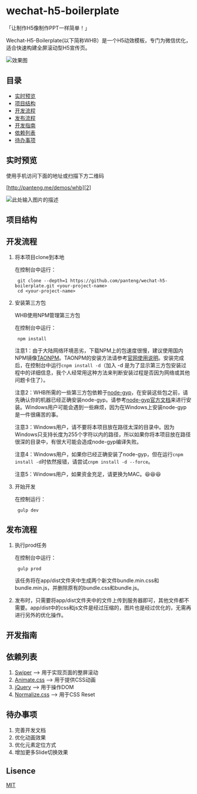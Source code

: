 # wechat-h5-boilerplate

「让制作H5像制作PPT一样简单！」

Wechat-H5-Boilerplate(以下简称WHB）是一个H5动效模板，专门为微信优化，适合快速构建全屏滚动型H5宣传页。

![效果图][1]

## 目录

 - [实时预览](#实时预览)
 - [项目结构](#项目结构)
 - [开发流程](#开发流程)
 - [发布流程](#发布流程)
 - [开发指南](#开发指南)
 - [依赖列表](#依赖列表)
 - [待办事项](#待办事项)

## 实时预览

使用手机访问下面的地址或扫描下方二维码

[http://panteng.me/demos/whb][2]

![此处输入图片的描述][3]

## 项目结构

## 开发流程

1. 将本项目clone到本地

    在控制台中运行：

        git clone --depth=1 https://github.com/panteng/wechat-h5-boilerplate.git <your-project-name>
        cd <your-project-name>

2. 安装第三方包

    WHB使用NPM管理第三方包    

    在控制台中运行：

        npm install

    注意1：由于大陆网络环境恶劣，下载NPM上的包速度很慢，建议使用国内NPM镜像[TAONPM][4]。TAONPM的安装方法请参考[官网使用说明][5]。安装完成后，在控制台中运行`cnpm install -d`（加入 -d  是为了显示第三方包安装过程中的详细信息，我个人经常用这种方法来判断安装过程是否因为网络或其他问题卡住了）。

    注意2：WHB所需的一些第三方包依赖于[node-gyp][6]，在安装这些包之前，请先确认你的机器已经正确安装node-gyp。请参考[node-gyp官方文档][7]来进行安装。Windows用户可能会遇到一些麻烦，因为在Windows上安装node-gyp是一件很痛苦的事。
    
    注意3：Windows用户，请不要将本项目放在路径太深的目录中。因为Windows只支持长度为255个字符以内的路径，所以如果你将本项目放在路径很深的目录中，有很大可能会造成node-gyp编译失败。
    
    注意4：Windows用户，如果你已经正确安装了node-gyp，但在运行`cnpm install -d`时依然报错，请尝试`cnpm install -d --force`。
    
    注意5：Windows用户，如果资金充足，请更换为MAC。:laughing::laughing::laughing:
    
3. 开始开发

    在控制运行：

        gulp dev

## 发布流程

1. 执行prod任务

   在控制台中运行：

        gulp prod

    该任务将在app/dist文件夹中生成两个新文件bundle.min.css和bundle.min.js，并删除原有的bundle.css和bundle.js。
    
2. 发布时，只需要将app/dist文件夹中的文件上传到服务器即可，其他文件都不需要。app/dist中的css和js文件是经过压缩的，图片也是经过优化的，无需再进行另外的优化操作。

## 开发指南

## 依赖列表
1. [Swiper][8] --> 用于实现页面的整屏滚动
2. [Animate.css][9] --> 用于提供CSS动画
3. [jQuery][10] --> 用于操作DOM
4. [Normalize.css][11] --> 用于CSS Reset

## 待办事项
1. 完善开发文档
2. 优化动画效果
3. 优化元素定位方式
4. 增加更多Slide切换效果

## Lisence
[MIT][12]


  [1]: https://raw.githubusercontent.com/panteng/wechat-h5-boilerplate/master/demo.jpg
  [2]: http://panteng.me/demos/whb
  [3]: https://raw.githubusercontent.com/panteng/wechat-h5-boilerplate/master/QR-Code.png
  [4]: http://npm.taobao.org/
  [5]: http://npm.taobao.org/
  [6]: https://github.com/nodejs/node-gyp
  [7]: https://github.com/nodejs/node-gyp#installation
  [8]: https://github.com/nolimits4web/swiper/
  [9]: https://github.com/daneden/animate.css
  [10]: https://github.com/jquery/jquery
  [11]: https://github.com/necolas/normalize.css
  [12]: http://opensource.org/licenses/mit-license.html